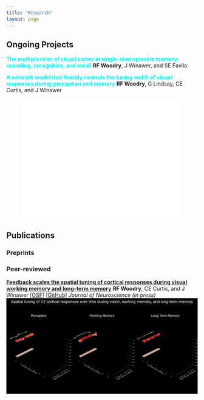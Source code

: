```yaml
---
title: "Research"
layout: page
---
```

## Ongoing Projects
<span style="color:cyan">**The multiple roles of visual cortex in single-shot episodic memory: encoding, recognition, and recall**</span>
**RF Woodry**, J Winawer, and SE Favila

<span style="color:cyan">**A network model that flexibly controls the tuning width of visual responses during perception and memory**</span>
**RF Woodry**, G Lindsay, CE Curtis, and J Winawer
<p style="text-align: center;"><iframe width="420" height="315" src="/assets/animations/MLring.mp4" frameborder="0" allowfullscreen></iframe></p>

## Publications
### Preprints

### Peer-reviewed
<span style="color:cyan">**[Feedback scales the spatial tuning of cortical responses during visual working memory and long-term memory](https://pubmed.ncbi.nlm.nih.gov/38659957/)**</span>
**RF Woodry**, CE Curtis, and J Winawer
[[OSF](https://osf.io/4mf8j/)] [[GitHub](https://github.com/rwoodry/Woodry_Curtis_Winawer_2025)]
*Journal of Neuroscience (in press)*
![Memory in Visual Cortex](/assets/animations/V2_surfplots.gif)